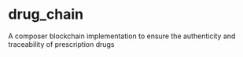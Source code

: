 # drug_chain

A composer blockchain implementation to ensure the authenticity and traceability of prescription drugs
